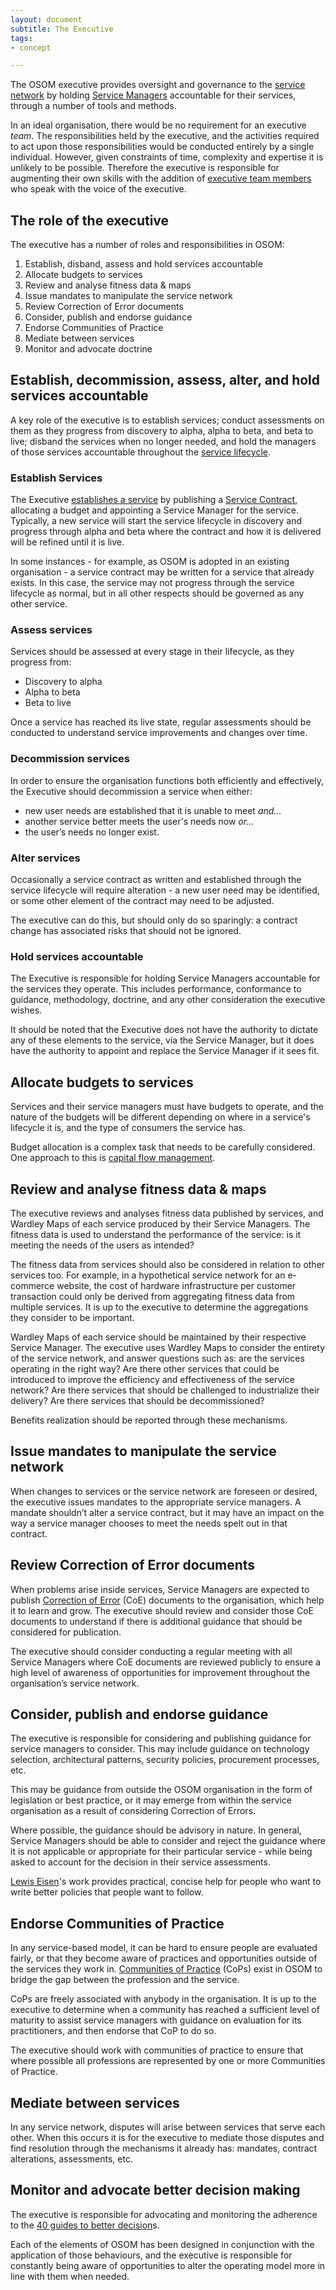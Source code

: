 ```yaml
---
layout: document
subtitle: The Executive
tags:
- concept

---
```

The OSOM executive provides oversight and governance to the [service network](/service-network) by holding [Service Managers](/service-managers) accountable for their services, through a number of tools and methods.

In an ideal organisation, there would be no requirement for an executive _team_. The responsibilities held by the executive, and the activities required to act upon those responsibilities would be conducted entirely by a single individual. However, given constraints of time, complexity and expertise it is unlikely to be possible. Therefore the executive is responsible for augmenting their own skills with the addition of [executive team members](/executive-team-member) who speak with the voice of the executive.

## The role of the executive

The executive has a number of roles and responsibilities in OSOM:

1. Establish, disband, assess and hold services accountable
2. Allocate budgets to services
3. Review and analyse fitness data & maps
4. Issue mandates to manipulate the service network
5. Review Correction of Error documents
6. Consider, publish and endorse guidance
7. Endorse Communities of Practice
8. Mediate between services
9. Monitor and advocate doctrine

## Establish, decommission, assess, alter, and hold services accountable

A key role of the executive is to establish services; conduct assessments on them as they progress from discovery to alpha, alpha to beta, and beta to live; disband the services when no longer needed, and hold the managers of those services accountable throughout the [service lifecycle](/lifecycle).

### Establish Services

The Executive [establishes a service](/establishing-a-new-service/) by publishing a [Service Contract](/service-contract), allocating a budget and appointing a Service Manager for the service. Typically, a new service will start the service lifecycle in discovery and progress through alpha and beta where the contract and how it is delivered will be refined until it is live.

In some instances - for example, as OSOM is adopted in an existing organisation - a service contract may be written for a service that already exists. In this case, the service may not progress through the service lifecycle as normal, but in all other respects should be governed as any other service.

### Assess services

Services should be assessed at every stage in their lifecycle, as they progress from:

* Discovery to alpha
* Alpha to beta
* Beta to live

Once a service has reached its live state, regular assessments should be conducted to understand service improvements and changes over time.

### Decommission services

In order to ensure the organisation functions both efficiently and effectively, the Executive should decommission a service when either:

* new user needs are established that it is unable to meet _and..._
* another service better meets the user's needs now _or..._
* the user’s needs no longer exist.

### Alter services

Occasionally a service contract as written and established through the service lifecycle will require alteration - a new user need may be identified, or some other element of the contract may need to be adjusted.

The executive can do this, but should only do so sparingly: a contract change has associated risks that should not be ignored.

### Hold services accountable

The Executive is responsible for holding Service Managers accountable for the services they operate. This includes performance, conformance to guidance, methodology, doctrine, and any other consideration the executive wishes.

It should be noted that the Executive does not have the authority to dictate any of these elements to the service, via the Service Manager, but it does have the authority to appoint and replace the Service Manager if it sees fit.

## Allocate budgets to services

Services and their service managers must have budgets to operate, and the nature of the budgets will be different depending on where in a service's lifecycle it is, and the type of consumers the service has.

Budget allocation is a complex task that needs to be carefully considered. One approach to this is [capital flow management](/capitalflow "capital flow management").

## Review and analyse fitness data & maps

The executive reviews and analyses fitness data published by services, and Wardley Maps of each service produced by their Service Managers. The fitness data is used to understand the performance of the service: is it meeting the needs of the users as intended?

The fitness data from services should also be considered in relation to other services too. For example, in a hypothetical service network for an e-commerce website, the cost of hardware infrastructure per customer transaction could only be derived from aggregating fitness data from multiple services. It is up to the executive to determine the aggregations they consider to be important.

Wardley Maps of each service should be maintained by their respective Service Manager. The executive uses Wardley Maps to consider the entirety of the service network, and answer questions such as: are the services operating in the right way? Are there other services that could be introduced to improve the efficiency and effectiveness of the service network? Are there services that should be challenged to industrialize their delivery? Are there services that should be decommissioned?

Benefits realization should be reported through these mechanisms.

## Issue mandates to manipulate the service network

When changes to services or the service network are foreseen or desired, the executive issues mandates to the appropriate service managers. A mandate shouldn’t alter a service contract, but it may have an impact on the way a service manager chooses to meet the needs spelt out in that contract.

## Review Correction of Error documents

When problems arise inside services, Service Managers are expected to publish [Correction of Error](/coe "Correction of Error") (CoE) documents to the organisation, which help it to learn and grow. The executive should review and consider those CoE documents to understand if there is additional guidance that should be considered for publication.

The executive should consider conducting a regular meeting with all Service Managers where CoE documents are reviewed publicly to ensure a high level of awareness of opportunities for improvement throughout the organisation’s service network.

## Consider, publish and endorse guidance

The executive is responsible for considering and publishing guidance for service managers to consider. This may include guidance on technology selection, architectural patterns, security policies, procurement processes, etc.

This may be guidance from outside the OSOM organisation in the form of legislation or best practice, or it may emerge from within the service organisation as a result of considering Correction of Errors.

Where possible, the guidance should be advisory in nature. In general, Service Managers should be able to consider and reject the guidance where it is not applicable or appropriate for their particular service - while being asked to account for the decision in their service assessments.

[Lewis Eisen](https://lewiseisen.com/)'s work provides practical, concise help for people who want to write better policies that people want to follow.

## Endorse Communities of Practice

In any service-based model, it can be hard to ensure people are evaluated fairly, or that they become aware of practices and opportunities outside of the services they work in. [Communities of Practice](/community-of-practice/) (CoPs) exist in OSOM to bridge the gap between the profession and the service.

CoPs are freely associated with anybody in the organisation. It is up to the executive to determine when a community has reached a sufficient level of maturity to assist service managers with guidance on evaluation for its practitioners, and then endorse that CoP to do so.

The executive should work with communities of practice to ensure that where possible all professions are represented by one or more Communities of Practice.

## Mediate between services

In any service network, disputes will arise between services that serve each other. When this occurs it is for the executive to mediate those disputes and find resolution through the mechanisms it already has: mandates, contract alterations, assessments, etc.

## Monitor and advocate better decision making

The executive is responsible for advocating and monitoring the adherence to the [40 guides to better decision](/doctrine)s.

Each of the elements of OSOM has been designed in conjunction with the application of those behaviours, and the executive is responsible for constantly being aware of opportunities to alter the operating model more in line with them when needed.